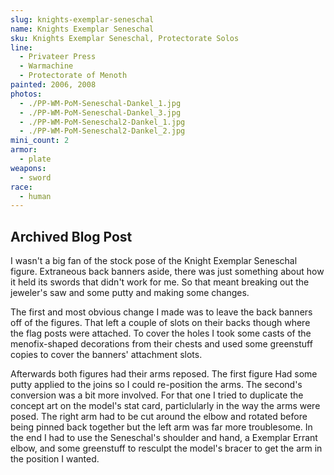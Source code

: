 ```yaml
---
slug: knights-exemplar-seneschal
name: Knights Exemplar Seneschal
sku: Knights Exemplar Seneschal, Protectorate Solos
line:
  - Privateer Press
  - Warmachine
  - Protectorate of Menoth
painted: 2006, 2008
photos:
  - ./PP-WM-PoM-Seneschal-Dankel_1.jpg
  - ./PP-WM-PoM-Seneschal-Dankel_3.jpg
  - ./PP-WM-PoM-Seneschal2-Dankel_1.jpg
  - ./PP-WM-PoM-Seneschal2-Dankel_2.jpg
mini_count: 2
armor:
  - plate
weapons:
  - sword
race:
  - human
---
```


## Archived Blog Post

I wasn't a big fan of the stock pose of the Knight Exemplar Seneschal figure. Extraneous back banners aside, there was just something about how it held its swords that didn't work for me. So that meant breaking out the jeweler's saw and some putty and making some changes.

The first and most obvious change I made was to leave the back banners off of the figures. That left a couple of slots on their backs though where the flag posts were attached. To cover the holes I took some casts of the menofix-shaped decorations from their chests and used some greenstuff copies to cover the banners' attachment slots.

Afterwards both figures had their arms reposed. The first figure Had some putty applied to the joins so I could re-position the arms. The second's conversion was a bit more involved. For that one I tried to duplicate the concept art on the model's stat card, particlularly in the way the arms were posed. The right arm had to be cut around the elbow and rotated before being pinned back together but the left arm was far more troublesome. In the end I had to use the Seneschal's shoulder and hand, a Exemplar Errant elbow, and some greenstuff to resculpt the model's bracer to get the arm in the position I wanted.
